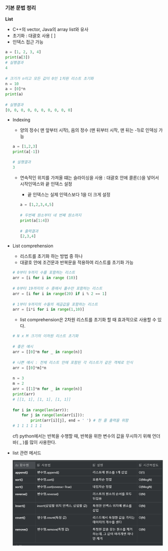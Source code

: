 ### 기본 문법 정리

**List**

- C++의 vector, Java의 array list와 유사
- 초기화 : 대괄호 사용 [ ]
- 인덱스 접근 가능

```python
a = [1, 2, 3, 4]
print(a[3])
# 실행결과
4

# 크기가 n이고 모든 값이 0인 1차원 리스트 초기화
n = 10
a = [0]*n
print(a)

# 실행결과
[0, 0, 0, 0, 0, 0, 0, 0, 0, 0]
```

- Indexing
    - 양의 정수( 맨 앞부터 시작), 음의 정수 (맨 뒤부터 시작, 맨 뒤는 -1)로 인덱싱 가능

    ```python
    a = [1,2,3]
    print(a[-1])

    # 실행결과
    3
    ```

    - 연속적인 위치를 가져올 떄는 슬라이싱을 사용 : 대괄호 안에 콜론(:)을 넣어서 시작인덱스와 끝 인덱스 설정
        - 끝 인덱스는 실제 인덱스보다 1을 더 크게 설정

        ```python
        a = [1,2,3,4,5]

        # 두번째 원소부터 네 번째 원소까지
        print(a[1:4])

        # 출력결과
        [2,3,4]
        ```

- List comprehension
    - 리스트를 초기화 하는 방법 중 하나
    - 대괄호 안에 조건문과 반복문을 적용하여 리스트를 초기화 가능

    ```python
    # 0부터 9까지 수를 포함하는 리스트
    arr = [i for i in range (10)]

    # 0부터 19까지의 수 중에서 홀수만 포함하는 리스트
    arr = [i for i in range(20) if i % 2 == 1]

    # 1부터 9까지의 수들의 제곱값을 포함하는 리스트
    arr = [i*i for i in range(1,10)]
    ```

    - list comprehension은 2차원 리스트를 초기화 할 때 효과적으로 사용할 수 있다.

    ```python
    # N x M 크기의 이차원 리스트 초기화

    # 좋은 예시
    arr = [[0]*m for _ in range(n)]

    # 나쁜 예시 : 전체 리스트 안에 포함된 각 리스트가 같은 객체로 인식
    arr = [[0]*m]*n 

    n = 3
    m = 2
    arr = [[1]*m for _ in range(n)]
    print(arr)
    # [[1, 1], [1, 1], [1, 1]]

    for i in range(len(arr)):
        for j in range(len(arr[i])):
            print(arr[i][j], end = ' ') # 한 줄 출력을 위함
    # 1 1 1 1 1 1
    ```

    cf) python에서는 반복을 수행할 때, 반복을 위한 변수의 값을 무시하기 위해 언더바( _ )를 많이 사용한다.

- list 관련 메서드

   ![](list_method.png)
   
